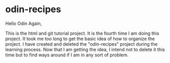 # odin-recipes
Hello Odin Again,

This is the html and git tutorial project. It is the fourth time I am doing this project. It took me too long to get the basic idea of how to organize the project. I have created and deleted the "odin-recipes" project during the learning process. Now that I am getting the idea, I intend not to delete it this time but to find ways around if I am in any sort of problem. 